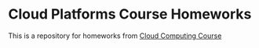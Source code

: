 # Cloud Platforms Course Homeworks
This is a repository for homeworks from [Cloud Computing Course](https://github.com/v1r7u/cloud_computing_course)

